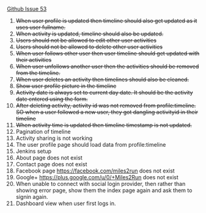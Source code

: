 [Github Issue 53](https://github.com/shekhargulati/miles2run/issues/53)

1. <s>When user profile is updated then timeline should also get updated as it uses user fullname.</s>
2. <s>When activity is updated, timeline should also be updated.</s>
3. <s>Users should not be allowed to edit other user activities</s>
4. <s>Users should not be allowed to delete other user activities</s>
5. <s>When user follows other user then user timeline should get updated with their activities</s>
6. <s>When user unfollows another user then the activities should be removed from the timeline.</s>
7. <s>When user deletes an activity then timelines should also be cleaned.</s>
8. <s>Show user profile picture in the timeline</s>
9. <s>Activity date is always set to current day date. It should be the activity date entered using the form.</s>
10. <s>After deleting activity, activity id was not removed from profile:timeline. SO when a user followed a new user, they got dangling activityid in their timeline</s>
11. <s>When activity time is updated then timeline timestamp is not updated.</s>
12. Pagination of timeline
13. Activity sharing is not working
14. The user profile page should load data from profile:timeline
15. Jenkins setup
16. About page does not exist
17. Contact page does not exist
18. Facebook page https://facebook.com/miles2run does not exist
19. Google+ https://plus.google.com/u/0/+Miles2Run does not exist
20. When unable to connect with social login provider, then rather than showing error page, show them the index page again and ask them to signin again.
21. Dashboard view when user first logs in.